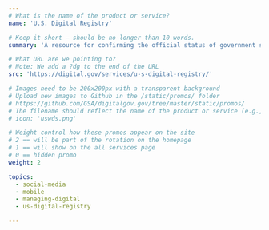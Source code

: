 ```yaml
---
# What is the name of the product or service?
name: 'U.S. Digital Registry'

# Keep it short — should be no longer than 10 words.
summary: 'A resource for confirming the official status of government social media accounts, mobile apps, and mobile websites.'

# What URL are we pointing to?
# Note: We add a ?dg to the end of the URL
src: 'https://digital.gov/services/u-s-digital-registry/'

# Images need to be 200x200px with a transparent background
# Upload new images to Github in the /static/promos/ folder
# https://github.com/GSA/digitalgov.gov/tree/master/static/promos/
# The filename should reflect the name of the product or service (e.g., challenge-gov.png)
# icon: 'uswds.png'

# Weight control how these promos appear on the site
# 2 == will be part of the rotation on the homepage
# 1 == will show on the all services page
# 0 == hidden promo
weight: 2

topics:
  - social-media
  - mobile
  - managing-digital
  - us-digital-registry

---
```

